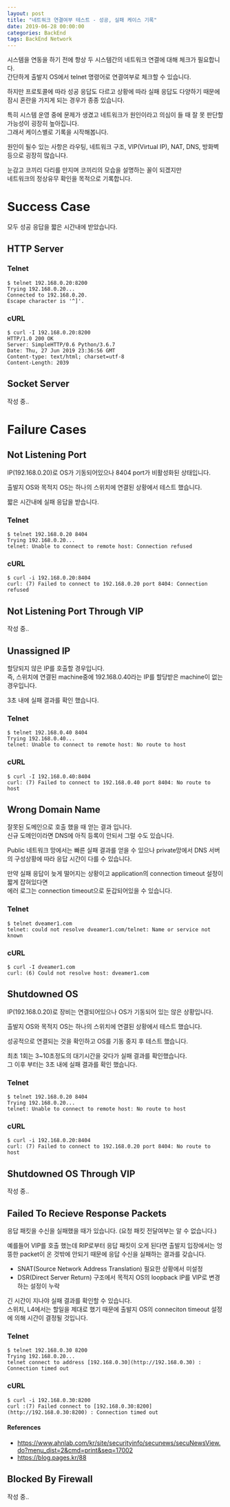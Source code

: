```yaml
---
layout: post
title: "네트워크 연결여부 테스트 - 성공, 실패 케이스 기록"
date: 2019-06-28 00:00:00
categories: BackEnd
tags: BackEnd Network
---
```


시스템을 연동을 하기 전에 항상 두 시스템간의 네트워크 연결에 대해 체크가 필요합니다.  
간단하게 출발지 OS에서 telnet 명령어로 연결여부로 체크할 수 있습니다.  

하지만 프로토콜에 따라 성공 응답도 다르고 상황에 따라 실패 응답도 다양하기 때문에  
잠시 혼란을 가지게 되는 경우가 종종 있습니다.  

특히 시스템 운영 중에 문제가 생겼고 네트워크가 원인이라고 의심이 들 때 잘 못 판단할 가능성이 굉장히 높아집니다.  
그래서 케이스별로 기록을 시작해봅니다.  

<!--more-->

원인이 될수 있는 사항은 라우팅, 네트워크 구조, VIP(Virtual IP), NAT, DNS, 방화벽 등으로 굉장히 많습니다.  

눈감고 코끼리 다리를 만지며 코끼리의 모습을 설명하는 꼴이 되겠지만  
네트워크의 정상유무 확인을 목적으로 기록합니다.  

# Success Case

모두 성공 응답을 짧은 시간내에 받았습니다.  

## HTTP Server

### Telnet

~~~terminal
$ telnet 192.168.0.20:8200
Trying 192.168.0.20...
Connected to 192.168.0.20.
Escape character is '^]'.
~~~

### cURL

~~~terminal
$ curl -I 192.168.0.20:8200
HTTP/1.0 200 OK
Server: SimpleHTTP/0.6 Python/3.6.7
Date: Thu, 27 Jun 2019 23:36:56 GMT
Content-type: text/html; charset=utf-8
Content-Length: 2039

~~~

## Socket Server

작성 중..  

# Failure Cases

## Not Listening Port

IP(192.168.0.20)로 OS가 기동되어있으나 8404 port가 비활성화된 상태입니다.  

출발지 OS와 목적지 OS는 하나의 스위치에 연결된 상황에서 테스트 했습니다.  

짧은 시간내에 실패 응답을 받습니다.  

### Telnet

~~~terminal
$ telnet 192.168.0.20 8404
Trying 192.168.0.20...
telnet: Unable to connect to remote host: Connection refused
~~~

### cURL

~~~terminal
$ curl -i 192.168.0.20:8404
curl: (7) Failed to connect to 192.168.0.20 port 8404: Connection refused
~~~

## Not Listening Port Through VIP

작성 중..  

## Unassigned IP

할당되지 않은 IP를 호출할 경우입니다.  
즉, 스위치에 연결된 machine중에 192.168.0.40라는 IP를 할당받은 machine이 없는 경우입니다.  

3초 내에 실패 결과를 확인 했습니다.  

### Telnet

~~~terminal
$ telnet 192.168.0.40 8404
Trying 192.168.0.40...
telnet: Unable to connect to remote host: No route to host
~~~

### cURL

~~~termianl
$ curl -I 192.168.0.40:8404
curl: (7) Failed to connect to 192.168.0.40 port 8404: No route to host
~~~

## Wrong Domain Name

잘못된 도메인으로 호출 했을 때 얻는 결과 입니다.  
신규 도메인이라면 DNS에 아직 등록이 안되서 그럴 수도 있습니다.  

Public 네트워크 망에서는 빠른 실패 결과를 얻을 수 있으나 private망에서 DNS 서버의 구성상황에 따라 응답 시간이 다를 수 있습니다.  

만약 실패 응답이 늦게 떨어지는 상황이고 application의 connection timeout 설정이 짧게 잡혀있다면  
에러 로그는 connection timeout으로 둔갑되어있을 수 있습니다.  

### Telnet

~~~terminal
$ telnet dveamer1.com
telnet: could not resolve dveamer1.com/telnet: Name or service not known
~~~

### cURL

~~~terminal
$ curl -I dveamer1.com
curl: (6) Could not resolve host: dveamer1.com
~~~

## Shutdowned OS

IP(192.168.0.20)로 장비는 연결되어있으나 OS가 기동되어 있는 않은 상황입니다.  

출발지 OS와 목적지 OS는 하나의 스위치에 연결된 상황에서 테스트 했습니다.  

성공적으로 연결되는 것을 확인하고 OS를 기동 중지 후 테스트 했습니다.  

최초 1회는 3~10초정도의 대기시간을 갖다가 실패 결과를 확인했습니다.  
그 이후 부터는 3초 내에 실패 결과를 확인 했습니다.  

### Telnet

~~~terminal
$ telnet 192.168.0.20 8404
Trying 192.168.0.20...
telnet: Unable to connect to remote host: No route to host
~~~

### cURL

~~~terminal
$ curl -i 192.168.0.20:8404
curl: (7) Failed to connect to 192.168.0.20 port 8404: No route to host
~~~


## Shutdowned OS Through VIP

작성 중..  

## Failed To Recieve Response Packets

응답 패킷을 수신을 실패했을 때가 있습니다. (요청 패킷 전달여부는 알 수 없습니다.)  

예를들어 VIP를 호출 했는데 RIP로부터 응답 패킷이 오게 된다면 출발지 입장에서는 엉뚱한 packet이 온 것밖에 안되기 때문에 응답 수신을 실패하는 결과를 갖습니다.  

  * SNAT(Source Network Address Translation) 필요한 상황에서 미설정
  * DSR(Direct Server Return) 구조에서 목적지 OS의 loopback IP를 VIP로 변경하는 설정이 누락

긴 시간이 지나야 실패 결과를 확인할 수 있습니다.  
스위치, L4에서는 할일을 제대로 했기 때문에 출발지 OS의 conneciton timeout 설정에 의해 시간이 결정될 것입니다.  

### Telnet

~~~terminal
$ telnet 192.168.0.30 8200
Trying 192.168.0.20...
telnet connect to address [192.168.0.30](http://192.168.0.30) : Connection timed out
~~~

### cURL

~~~terminal
$ curl -i 192.168.0.30:8200
curl :(7) Failed connect to [192.168.0.30:8200](http://192.168.0.30:8200) : Connection timed out
~~~

#### References

  * https://www.ahnlab.com/kr/site/securityinfo/secunews/secuNewsView.do?menu_dist=2&cmd=print&seq=17002
  * https://blog.pages.kr/88

## Blocked By Firewall

작성 중..  







